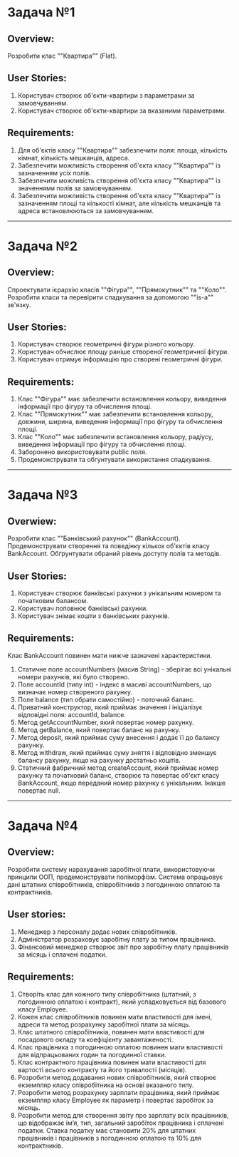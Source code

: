 # Задача №1

## Overview:

Розробити клас ""Квартира"" (Flat).

## User Stories:

1. Користувач створює об'єкти-квартири з параметрами за замовчуванням.
2. Користувач створює об'єкти-квартири за вказаними параметрами.

## Requirements:

1. Для об'єктів класу ""Квартира"" забезпечити поля: площа, кількість кімнат, кількість мешканців, адреса.
2. Забезпечити можливість створення об'єкта класу ""Квартира"" із зазначенням усіх полів.
3. Забезпечити можливість створення об'єкта класу ""Квартира"" із значеннями полів за замовчуванням.
4. Забезпечити можливість створення об'єкта класу ""Квартира"" із зазначенням площі та кількості кімнат, але кількість мешканців та адреса встановлюються за замовчуванням.

---

# Задача №2

## Overview:

Спроектувати ієрархію класів ""Фігура"", ""Прямокутник"" та ""Коло"".
Розробити класи та перевірити спадкування за допомогою ""is-a"" зв'язку.

## User Stories:

1. Користувач створює геометричні фігури різного кольору.
2. Користувач обчислює площу раніше створеної геометричної фігури.
3. Користувач отримує інформацію про створені геометричні фігури.

## Requirements:

1. Клас ""Фігура"" має забезпечити встановлення кольору, виведення інформації про фігуру та обчислення площі.
2. Клас ""Прямокутник"" має забезпечити встановлення кольору, довжини, ширина, виведення інформації про фігуру та обчислення площі.
3. Клас ""Коло"" має забезпечити встановлення кольору, радіусу, виведення інформації про фігуру та обчислення площі.
4. Заборонено використовувати public поля.
5. Продемонструвати та обгунтувати використання спадкування.

---

# Задача №3

## Overwiew:

Розробити клас ""Банківський рахунок"" (BankAccount).
Продемонструвати створення та поведінку кількох об'єктів класу BankAccount.
Обґрунтувати обраний рівень доступу полів та методів.

## User Stories:

1. Користувач створює банківські рахунки з унікальним номером та початковим балансом.
2. Користувач поповнює банківські рахунки.
3. Користувач знімає кошти з банківських рахунків.

## Requirements:

Клас BankAccount повинен мати нижче зазначені характеристики.

1. Статичне поле accountNumbers (масив String) - зберігає всі унікальні номери рахунків, які було створено.
2. Поле accountId (типу int) - індекс в масиві accountNumbers, що визначає номер створеного рахунку.
3. Поле balance (тип обрати самостійно) - поточний баланс.
4. Приватний конструктор, який приймає значення і ініціалізує відповідні поля: accountId, balance.
5. Метод getAccountNumber, який повертає номер рахунку.
6. Метод getBalance, який повертає баланс на рахунку.
7. Метод deposit, який приймає суму внесення і додає її до балансу рахунку.
8. Метод withdraw, який приймає суму зняття і відповідно зменшує балансу рахунку, якщо на рахунку достатньо коштів.
9. Статичний фабричний метод createAccount, який приймає номер рахунку та початковий баланс, створює та повертає об'єкт класу BankAccount, якщо переданий номер рахунку є унікальним. Інакше повертає null.

---

# Задача №4

## Overview:

Розробити систему нарахування заробітної плати, використовуючи принципи ООП, продемонструвати поліморфізм.
Система опрацьовує дані штатних співробітників, співробітників з погодинною оплатою та контрактників.

## User stories:

1. Менеджер з персоналу додає нових співробітників.
2. Адміністратор розраховує заробітну плату за типом працівника.
3. Фінансовий менеджер створює звіт про заробітну плату працівників за місяць і сплачені податки.

## Requirements:

1. Створіть клас для кожного типу співробітника (штатний, з погодинною оплатою і контракт), який успадковується від базового класу Employee.
2. Кожен клас співробітників повинен мати властивості для імені, адреси та метод розрахунку заробітної плати за місяць.
3. Клас штатного співробітникіа, повинен мати властивості для посадового окладу та коефіцієнту завантаженості.
4. Клас працівника з погодинною оплатою повинен мати властивості для відпрацьованих годин та погодинної ставки.
5. Клас контрактного працівника повинен мати властивості для вартості всього контракту та його тривалості (місяців).
6. Розробити метод додавання нових співробітників, який створює екземпляр класу співробітника на основі вказаного типу.
7. Розробити метод розрахунку зарплати працівника, який приймає екземпляр класу Employee як параметр і повертає заробіток за місяць.
8. Розробити метод для створення звіту про зарплату всіх працівників, що відображає ім’я, тип, загальний заробіток працівника і сплачені податки. Ставка податку має становити 20% для штатних працівників і працівників з погодинною оплатою та 10% для контрактників.
